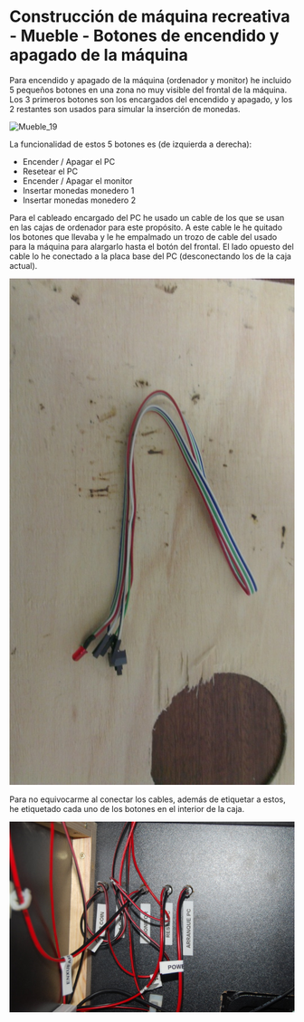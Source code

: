 # Construcción de máquina recreativa - Mueble - Botones de encendido y apagado de la máquina

Para encendido y apagado de la máquina (ordenador y monitor) he incluido 5 pequeños botones en una zona no muy visible del frontal de la máquina.
Los 3 primeros botones son los encargados del encendido y apagado, y los 2 restantes son usados para simular la inserción de monedas.

![Mueble_19](../imagenes/Mueble_19.jpg "Botones de encendido y apagado de la máquina")

La funcionalidad de estos 5 botones es (de izquierda a derecha):

* Encender / Apagar el PC
* Resetear el PC
* Encender / Apagar el monitor
* Insertar monedas monedero 1
* Insertar monedas monedero 2

Para el cableado encargado del PC he usado un cable de los que se usan en las cajas de ordenador para este propósito. A este cable le he quitado los botones que llevaba y le he empalmado un trozo de cable del usado para la máquina para alargarlo hasta el botón del frontal. El lado opuesto del cable lo he conectado a la placa base del PC (desconectando los de la caja actual).

![Mueble_20](../imagenes/recreativa/Mueble_20.jpg "Cable usado para conectar al PC los botones de arranque y reset de este")

Para no equivocarme al conectar los cables, además de etiquetar a estos, he etiquetado cada uno de los botones en el interior de la caja.

![Mueble_21](../imagenes/recreativa/Mueble_21.jpg "Interior de la caja con el etiquetado de los botones del PC")

